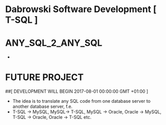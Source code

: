 # Dabrowski Software Development [ T-SQL ]
# ANY_SQL_2_ANY_SQL
-
# <strong>FUTURE PROJECT</strong>
##[ DEVELOPMENT WILL BEGIN 2017-08-01 00:00:00 GMT +01:00 ]
- The idea is to translate any SQL code from one database server to another database server, f.e.
 - T-SQL -> MySQL, MySQL-> T-SQL, MySQL -> Oracle,  Oracle -> MySQL, T-SQL -> Oracle, Oracle -> T-SQL etc.
